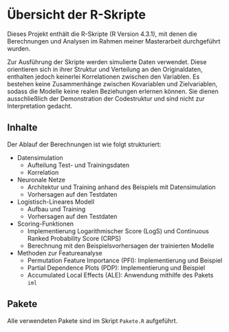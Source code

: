 # Übersicht der R-Skripte

Dieses Projekt enthält die R-Skripte (R Version 4.3.1), mit denen die Berechnungen und Analysen im Rahmen meiner Masterarbeit durchgeführt wurden.

Zur Ausführung der Skripte werden simulierte Daten verwendet. Diese orientieren sich in ihrer Struktur und Verteilung an den Originaldaten, enthalten jedoch keinerlei Korrelationen zwischen den Variablen. Es bestehen keine Zusammenhänge zwischen Kovariablen und Zielvariablen, sodass die Modelle keine realen Beziehungen erlernen können. 
Sie dienen ausschließlich der Demonstration der Codestruktur und sind nicht zur Interpretation gedacht.


## Inhalte

Der Ablauf der Berechnungen ist wie folgt strukturiert:

- Datensimulation
  - Aufteilung Test- und Trainingsdaten
  - Korrelation
- Neuronale Netze
  - Architektur und Training anhand des Beispiels mit Datensimulation
  - Vorhersagen auf den Testdaten
- Logistisch-Lineares Modell
  - Aufbau und Training
  - Vorhersagen auf den Testdaten
- Scoring-Funktionen
  - Implementierung Logarithmischer Score (LogS) und Continuous Ranked Probability Score (CRPS)
  - Berechnung mit den Beispielsvorhersagen der trainierten Modelle
- Methoden zur Featureanalyse
  - Permutation Feature Importance (PFI): Implementierung und Beispiel
  - Partial Dependence Plots (PDP): Implementierung und Beispiel
  - Accumulated Local Effects (ALE): Anwendung mithilfe des Pakets `iml`


## Pakete
Alle verwendeten Pakete sind im Skript `Pakete.R` aufgeführt.
